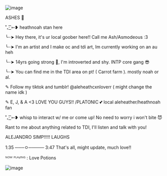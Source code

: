 ![image](https://github.com/user-attachments/assets/f88b3893-5bff-4031-bacc-663ee62d12df)


ASHES 🦈

˚₊· ͟͟͞͞➳❥ heathnoah stan here

╰┈➤ Hey there, it's ur local goober here!! Call me Ash/Asmodeous :3

╰┈➤ I'm an artist and I make oc and tdi art, Im currently working on an au heh

╰┈➤ 14yrs going strong 💪, I'm introverted and shy. INTP core gang 😎

╰┈➤ You can find me in the TDI area on pt! ( Carrot farm ). mostly noah or al.

✎ Follow my tiktok and tumblr! @aleheathcxnloverr ( might change the name idk )

✎ E, J, & A <3 LOVE YOU GUYS!! /PLATONIC 💕
        local aleheather/heathnoah fan

˚₊· ͟͟͞͞➳❥ whisp to interact w/ me or come up! No need to worry i won't bite 😈

Rant to me about anything related to TDI, I'll listen and talk with you!

ALEJANDRO SIMP!!!!! LAUGHS

1:35 ───ㅇ───── 3:47 That's all, might update, much love!!

ᴺᴼᵂ ᴾᴸᴬᵞᴵᴺᴳ : Love Potions

![image](https://github.com/user-attachments/assets/0be02a57-a0b8-43b2-b986-8e446366b1ee)
